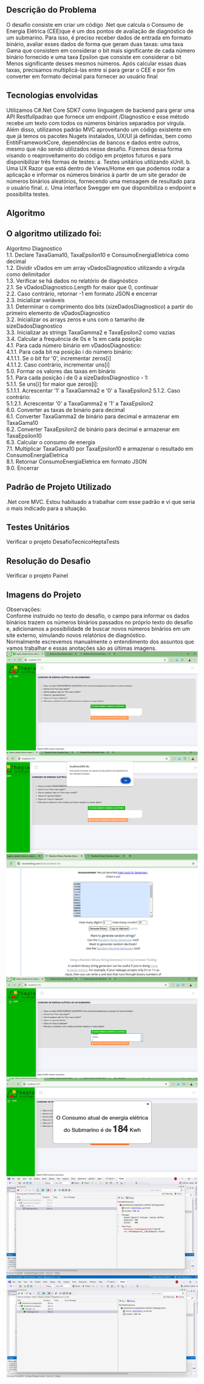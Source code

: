 ## Descrição do Problema
O desafio consiste em criar um código .Net que calcula o Consumo de Energia Elétrica (CEE)que é um dos pontos de 
avaliação de diagnóstico de um submarino.
Para isso, é preciso receber dados de entrada em formato binário, avaliar esses dados de forma que geram duas taxas: 
uma taxa Gama que consistem em considerar o bit mais significante de cada número binário fornecido e uma taxa Epsilon
que consiste em considerar o bit Menos significante desses mesmos números.
Após calcular essas duas taxas, precisamos multiplicá-las entre si para gerar o CEE e por fim converter em formato 
decimal para fornecer ao usuário final

## Tecnologias envolvidas
Utilizamos C#.Net Core SDK7 como linguagem de backend para gerar uma API Restfullpadrao que fornece 
um endpoint /Diagnostico e esse método recebe um texto com todos os números binários separados por vírgula.
Além disso, utilizamos padrão MVC aproveitando um código existente em que já temos os pacotes Nugets instalados, UX/UI 
já definidas, bem como EntitiFrameworkCore, dependências de bancos e dados entre outros, mesmo que não sendo utilizados 
nesse desafio. 
Fizemos dessa forma visando o reaproveitamento do código em projetos futuros e para disponibilizar três formas de testes:
	a. Testes unitários utilizando xUnit.
	b. Uma UX Razor que está dentro de Views/Home em que podemos rodar a aplicação e informar os números binários à 
	   partir de um site gerador de números binários aleatórios, fornecendo uma mensagem de resultado para o usuário 
	   final.
	c. Uma interface Swegger em que disponibiliza o endpoint e possibilita testes.

## Algoritmo
O algoritmo utilizado foi:
-----
Algoritmo Diagnostico
<br/>
1.1. Declare TaxaGama10, TaxaEpsilon10 e ConsumoEnergiaEletrica como decimal 
<br/>
1.2. Dividir vDados em um array vDadosDiagnostico utilizando a vírgula como delimitador
<br/>
1.3. Verificar se há dados no relatório de diagnóstico 
<br/>
2.1. Se vDadosDiagnostico.Length for maior que 0, continuar 
<br/>
2.2. Caso contrário, retornar -1 em formato JSON e encerrar
<br/>
2.3. Inicializar variáveis 
<br/>
3.1. Determinar o comprimento dos bits (sizeDadosDiagnostico) a partir do primeiro elemento de vDadosDiagnostico 
<br/>
3.2. Inicializar os arrays zeros e uns com o tamanho de sizeDadosDiagnostico 
<br/>
3.3. Inicializar as strings TaxaGamma2 e TaxaEpsilon2 como vazias
<br/>
3.4. Calcular a frequência de 0s e 1s em cada posição 
<br/>
4.1. 
Para cada número binário em vDadosDiagnostico: 
<br/>
4.1.1. Para cada bit na posição i do número binário: 
<br/>
4.1.1.1. Se o bit for '0', incrementar zeros[i] 
<br/>
4.1.1.2. Caso contrário, incrementar uns[i] 
<br/>
5.0. Formar os valores das taxas em binário 
<br/>
5.1. Para cada posição i de 0 a sizeDadosDiagnostico - 1: 
<br/>
5.1.1. Se uns[i] for maior que zeros[i]: 
<br/>
5.1.1.1. Acrescentar '1' a TaxaGamma2 e '0' a TaxaEpsilon2 5.1.2. Caso contrário: 
<br/>
5.1.2.1. Acrescentar '0' a TaxaGamma2 e '1' a TaxaEpsilon2
<br/>
6.0. Converter as taxas de binário para decimal 
<br/>
6.1. Converter TaxaGamma2 de binário para decimal e armazenar em TaxaGama10 
<br/>
6.2. Converter TaxaEpsilon2 de binário para decimal e armazenar em TaxaEpsilon10
<br/>
6.3. Calcular o consumo de energia 
<br/>
7.1. Multiplicar TaxaGama10 por TaxaEpsilon10 e armazenar o resultado em ConsumoEnergiaEletrica
<br/>
8.1. Retornar ConsumoEnergiaEletrica em formato JSON
<br/>
9.0. Encerrar
<br/>

## Padrão de Projeto Utilizado
.Net core MVC. Estou habituado a trabalhar com esse padrão e vi que seria o mais indicado para a situação.

## Testes Unitários
Verificar o projeto DesafioTecnicoHeptaTests

## Resolução do Desafio
Verificar o projeto Painel

## Imagens do Projeto
Observações:
<br/>
Conforme instruído no texto do desafio, o campo para informar os dados binários trazem os números binários passados no próprio 
texto do desafio e, adicionamos a possibilidade de buscar novos números binários em um site externo, simulando novos relatórios
de diagnóstico.
<br/>
Normalmente escrevemos manualmente o entendimento dos assuntos que vamos trabalhar e essas anotações são as últimas imagens.
</br>
<img src="https://github.com/otagomes/hepta2024/blob/main/hepta01.png" />
<img src="https://github.com/otagomes/hepta2024/blob/main/hepta02.png" />
<img src="https://github.com/otagomes/hepta2024/blob/main/hepta03.png" />
<img src="https://github.com/otagomes/hepta2024/blob/main/hepta04.png" />
<img src="https://github.com/otagomes/hepta2024/blob/main/hepta05.png" />
<img src="https://github.com/otagomes/hepta2024/blob/main/hepta06.png" />
<img src="https://github.com/otagomes/hepta2024/blob/main/hepta07.png" />
